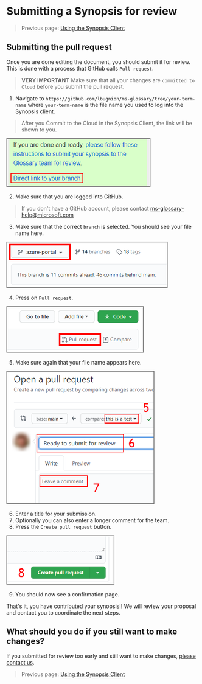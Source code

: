 # Submitting a Synopsis for review

> Previous page: [Using the Synopsis Client](./getting-started-synopsis.md)

## Submitting the pull request

Once you are done editing the document, you should submit it for review. This is done with a process that GitHub calls `Pull request`.

> **VERY IMPORTANT** Make sure that all your changes are `committed to Cloud` before you submit the pull request.

1. Navigate to `https://github.com/lbugnion/ms-glossary/tree/your-term-name` where `your-term-name` is the file name you used to log into the Synopsis client.

> After you Commit to the Cloud in the Synopsis Client, the link will be shown to you.

![Direct link](./images/synopsis-client/2021-01-27_13-10-47.png)

2. Make sure that you are logged into GitHub.

> If you don't have a GitHub account, please contact [ms-glossary-help@microsoft.com](mailto:ms-glossary-help@microsoft.com)

3. Make sure that the correct `branch` is selected. You should see your file name here.

![Selecting the correct branch](./images/synopsis-client/2021-01-27_13-08-13.png)

4. Press on `Pull request`.

![Preparing a pull request](./images/synopsis-client/2021-01-27_13-08-13A.png)

5. Make sure again that your file name appears here.

![Filling the details for the pull request](./images/synopsis-client/2021-01-27_13-21-25.png)

6. Enter a title for your submission.
7. Optionally you can also enter a longer comment for the team.
8. Press the `Create pull request` button.

![Submitting the pull request](./images/synopsis-client/2021-01-27_13-21-25A.png)

9. You should now see a confirmation page.

That's it, you have contributed your synopsis!! We will review your proposal and contact you to coordinate the next steps.

## What should you do if you still want to make changes?

If you submitted for review too early and still want to make changes, [please contact us](mailto:ms-glossary-help@microsoft.com).

> Previous page: [Using the Synopsis Client](./getting-started-synopsis.md)
